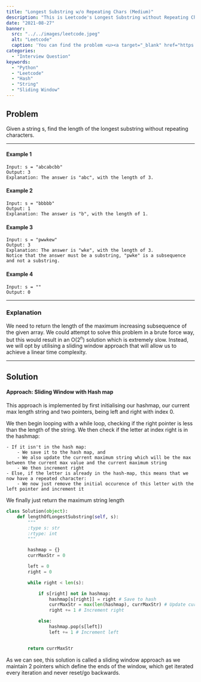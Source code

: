 ```yaml
---
title: "Longest Substring w/o Repeating Chars (Medium)"
description: "This is Leetcode's Longest Substring without Repeating Characters Interview Question"
date: "2021-08-27"
banner:
  src: "../../images/leetcode.jpeg"
  alt: "Leetcode"
  caption: 'You can find the problem <u><a target="_blank" href="https://leetcode.com/problems/longest-substring-without-repeating-characters/">Here</a></u>'
categories:
  - "Interview Question"
keywords:
  - "Python"
  - "Leetcode"
  - "Hash"
  - "String"
  - "Sliding Window"
---
```


## Problem

Given a string s, find the length of the longest substring without repeating characters.

<hr>

#### Example 1

```
Input: s = "abcabcbb"
Output: 3
Explanation: The answer is "abc", with the length of 3.
```

#### Example 2

```
Input: s = "bbbbb"
Output: 1
Explanation: The answer is "b", with the length of 1.
```

#### Example 3

```
Input: s = "pwwkew"
Output: 3
Explanation: The answer is "wke", with the length of 3.
Notice that the answer must be a substring, "pwke" is a subsequence and not a substring.
```

#### Example 4

```
Input: s = ""
Output: 0
```

<hr>

### Explanation

We need to return the length of the maximum increasing subsequence of the given array. We could attempt to solve this problem in a brute force way, but this would result in an O(2<sup>n</sup>) solution which is extremely slow. Instead, we will opt by utilising a sliding window approach that will allow us to achieve a linear time complexity.

<hr>

## Solution

#### Approach: Sliding Window with Hash map

This approach is implemented by first initialising our hashmap, our current max length string and two pointers, being left and right with index 0.

We then begin looping with a while loop, checking if the right pointer is less than the length of the string.
We then check if the letter at index right is in the hashmap:

    - If it isn't in the hash map:
        - We save it to the hash map, and
        - We also update the current maximum string which will be the max between the current max value and the current maximum string
        - We then increment right
    - Else, if the letter is already in the hash-map, this means that we now have a repeated character:
        - We now just remove the initial occurence of this letter with the left pointer and increment it

We finally just return the maximum string length

```Python
class Solution(object):
    def lengthOfLongestSubstring(self, s):
        """
        :type s: str
        :rtype: int
        """

        hashmap = {}
        currMaxStr = 0

        left = 0
        right = 0

        while right < len(s):

            if s[right] not in hashmap:
                hashmap[s[right]] = right # Save to hash
                currMaxStr = max(len(hashmap), currMaxStr) # Update currMax
                right += 1 # Increment right

            else:
                hashmap.pop(s[left])
                left += 1 # Increment left


        return currMaxStr
```

As we can see, this solution is called a sliding window approach as we maintain 2 pointers which define the ends of the window, which get iterated every iteration and never reset/go backwards.
